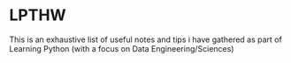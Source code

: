 # LPTHW
This is an exhaustive list of useful notes and tips i have gathered as part of Learning Python (with a focus on Data Engineering/Sciences)
